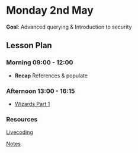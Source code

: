 # Monday 2nd May

**Goal**: Advanced querying & Introduction to security

## Lesson Plan

### Morning 09:00 - 12:00

+ **Recap** References & populate

### Afternoon 13:00 - 16:15

+ [Wizards Part 1](https://github.com/DigitalCareerInstitute/BE-Db-Wizards)

### Resources

[Livecoding](https://github.com/E07-2/livecoding-references-relationships)

[Notes](./02%20May_Notes.md)